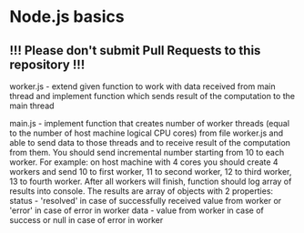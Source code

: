 # Node.js basics

## !!! Please don't submit Pull Requests to this repository !!!

worker.js - extend given function to work with data received from main thread and implement function which sends result of the computation to the main thread



main.js - implement function that creates number of worker threads (equal to the number of host machine logical CPU cores) from file worker.js and able to send data to those threads and to receive result of the computation from them. You should send incremental number starting from 10 to each worker. For example: on host machine with 4 cores you should create 4 workers and send 10 to first worker, 11 to second worker, 12 to third worker, 13 to fourth worker. After all workers will finish, function should log array of results into console. The results are array of objects with 2 properties:
status - 'resolved' in case of successfully received value from worker or 'error' in case of error in worker
data - value from worker in case of success or null in case of error in worker
